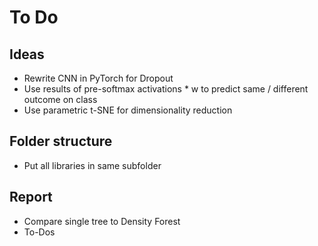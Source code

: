 # To Do

## Ideas
- Rewrite CNN in PyTorch for Dropout
- Use results of pre-softmax activations * w to predict same / different outcome on class
- Use parametric t-SNE for dimensionality reduction

## Folder structure
- Put all libraries in same subfolder

## Report
- Compare single tree to Density Forest
- To-Dos